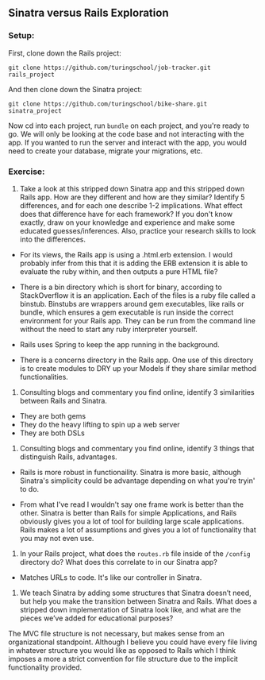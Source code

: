 ## Sinatra versus Rails Exploration

### Setup:

First, clone down the Rails project:

```terminal
git clone https://github.com/turingschool/job-tracker.git rails_project
```

And then clone down the Sinatra project:

```terminal
git clone https://github.com/turingschool/bike-share.git sinatra_project
```
Now cd into each project, run `bundle` on each project, and you're ready to go. We will only be looking at the code base and not interacting with the app. If you wanted to run the server and interact with the app, you would need to create your database, migrate your migrations, etc.

### Exercise:

1. Take a look at this stripped down Sinatra app and this stripped down Rails app. How are they different and how are they similar? Identify 5 differences, and for each one describe 1-2 implications. What effect does that difference have for each framework? If you don't know exactly, draw on your knowledge and experience and make some educated guesses/inferences. Also, practice your research skills to look into the differences.

* For its views, the Rails app is using a .html.erb extension. I would probably infer from this that it is adding the ERB extension it is able to evaluate the ruby within, and then outputs a pure HTML file? 

* There is a bin directory which is short for binary, according to StackOverflow it is an application. Each of the files is a ruby file called a binstub. Binstubs are wrappers around gem executables, like rails or bundle, which ensures a gem executable is run inside the correct environment for your Rails app. They can be run from the command line without the need to start any ruby interpreter yourself.

* Rails uses Spring to keep the app running in the background.

* There is a concerns directory in the Rails app. One use of this directory is to create modules to DRY up your Models if they share similar method functionalities.


1. Consulting blogs and commentary you find online, identify 3 similarities between Rails and Sinatra.

* They are both gems
* They do the heavy lifting to spin up a web server
* They are both DSLs

1. Consulting blogs and commentary you find online, identify 3 things that distinguish Rails, advantages.

* Rails is more robust in functionaility. Sinatra is more basic, although Sinatra's simplicity could be advantage depending on what you're tryin' to do.

* From what I've read I wouldn't say one frame work is better than the other. Sinatra is better than Rails for simple Applications, and Rails obviously gives you a lot of tool for building large scale applications. Rails makes a lot of assumptions and gives you a lot of functionality that you may not even use.

1. In your Rails project, what does the `routes.rb` file inside of the `/config` directory do? What does this correlate to in our Sinatra app?

* Matches URLs to code. It's like our controller in Sinatra.

1. We teach Sinatra by adding some structures that Sinatra doesn’t need, but help you make the transition between Sinatra and Rails. What does a stripped down implementation of Sinatra look like, and what are the pieces we’ve added for educational purposes?

The MVC file structure is not necessary, but makes sense from an organizational standpoint. Although I believe you could have every file living in whatever structure you would like as opposed to Rails which I think imposes a more a strict convention for file structure due to the implicit functionality provided.
